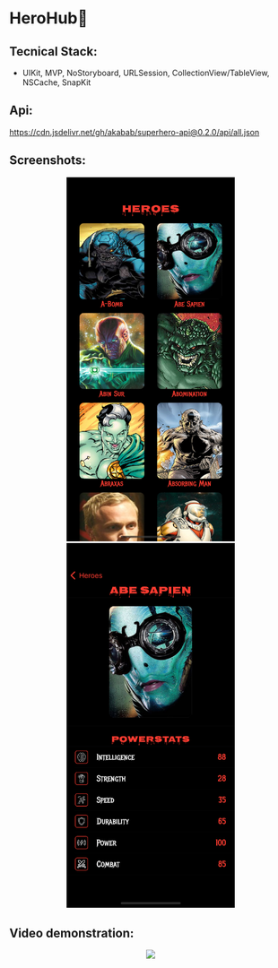 # HeroHub🦸

## Tecnical Stack:
* UIKit, MVP, NoStoryboard, URLSession, CollectionView/TableView, NSCache, SnapKit

## Api:
https://cdn.jsdelivr.net/gh/akabab/superhero-api@0.2.0/api/all.json

## Screenshots:
<p align="center">
  <img src="https://github.com/Kirilloao/HeroHub/blob/main/Simulator%20Screenshot%20-%20iPhone%2014%20Pro%20-%202023-10-27%20at%2017.00.38.png" width="300"/>
    <img src="https://github.com/Kirilloao/HeroHub/blob/main/Simulator%20Screenshot%20-%20iPhone%2014%20Pro%20-%202023-10-27%20at%2017.12.16.png" width="300"/>
</p>


## Video demonstration:

<p align="center">
  <img src="https://github.com/Kirilloao/HeroHub/blob/main/ezgif.com-optimize.gif" width="300"/>
</p>




